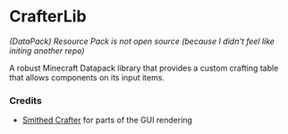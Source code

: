 # CrafterLib
_(DataPack) Resource Pack is not open source (because I didn't feel like initing another repo)_

A robust Minecraft Datapack library that provides a custom crafting table that allows components on its input items.

### Credits
- [Smithed Crafter](https://smithed.net/packs/crafter) for parts of the GUI rendering